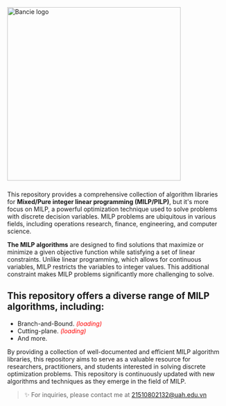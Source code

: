 <a href="https://web.facebook.com/ngchibangg?__cft__[0]=AZUZx_Pe8u4-tiSh77gJQ1HR1YJ7SNb7CqCvr0Hkf8oO69J2fwebFyWGl9r68Kg3WmgWsUa-RCwdT2HzRTdCC8WW45Gtx_wO4AjBJKgfcLuIG94XDOYjlqq7SbS4q4D-KTjM8_CR_GQ5ZkeG7cliEFmlX6VyeDFxH5Jo8ubWPIg60g&__tn__=-]C%2CP-R" target="_blank">
  <picture>
    <source media="(prefers-color-scheme: dark)" srcset="https://github.com/Bancie/NCKH/assets/144613141/6cb28dbb-ba17-4980-9ac3-7f40a49025a4" style="max-width: 100%; width: 400px; margin-bottom: 20px">
    <img alt="Bancie logo" src="https://github.com/Bancie/NCKH/assets/144613141/6cb28dbb-ba17-4980-9ac3-7f40a49025a4" width="400px">
  </picture>
</a>
<h3></h3>

This repository provides a comprehensive collection of algorithm libraries for **Mixed/Pure integer linear programming (MILP/PILP)**, but it's more focus on MILP, a powerful optimization technique used to solve problems with discrete decision variables. MILP problems are ubiquitous in various fields, including operations research, finance, engineering, and computer science.

**The MILP algorithms** are designed to find solutions that maximize or minimize a given objective function while satisfying a set of linear constraints. Unlike linear programming, which allows for continuous variables, MILP restricts the variables to integer values. This additional constraint makes MILP problems significantly more challenging to solve.


## This repository offers a diverse range of MILP algorithms, including:
- Branch-and-Bound. <span style="color:red"> *(loading)*</span>
- Cutting-plane. <span style="color:red"> *(loading)*</span>
- And more.

By providing a collection of well-documented and efficient MILP algorithm libraries, this repository aims to serve as a valuable resource for researchers, practitioners, and students interested in solving discrete optimization problems. This repository is continuously updated with new algorithms and techniques as they emerge in the field of MILP.

> ✨ For inquiries, please contact me at [21510802132@uah.edu.vn](https://mail.google.com/mail)
